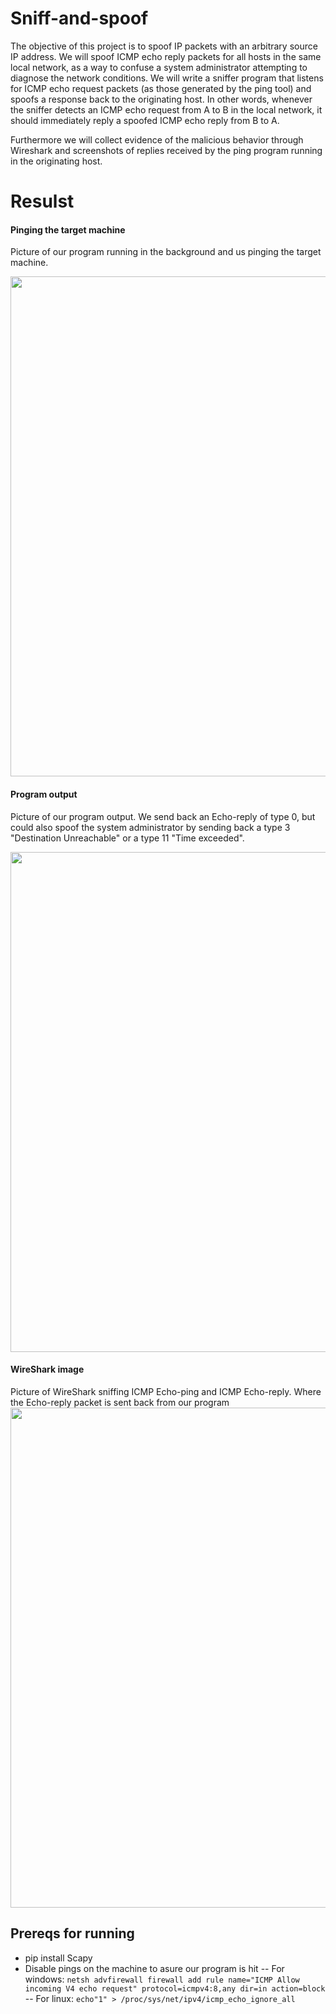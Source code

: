 # Sniff-and-spoof
The objective of this project is to spoof IP packets with an arbitrary source IP address. We will spoof ICMP echo reply packets for all hosts in the same local network, as a way to confuse a system administrator attempting to diagnose the network conditions. We will write a sniffer program that listens for ICMP echo request packets (as those generated by the ping tool) and spoofs a response back to the originating host. In other words, whenever the sniffer detects an ICMP echo request from A to B in the local network, it should immediately reply a spoofed ICMP echo reply from B to A.

Furthermore we will collect evidence of the malicious behavior through Wireshark and screenshots of replies received by the ping program running in the originating host.


# Resulst
#### Pinging the target machine

Picture of our program running in the background and us pinging the target machine.<br />

<img src="https://i.imgur.com/V0Crz8y.png" width="800">

#### Program output

Picture of our program output. We send back an Echo-reply of type 0, but could also spoof the system administrator by sending back a type 3 "Destination Unreachable" or a type 11 "Time exceeded".<br />

<img src="https://i.imgur.com/EWdkt9C.png" width="800">

#### WireShark image 

Picture of WireShark sniffing ICMP Echo-ping and ICMP Echo-reply. Where the Echo-reply packet is sent back from our program<br />
<img src="https://i.imgur.com/Uq6cX39.png" width="800">


## Prereqs for running ##
- pip install Scapy
- Disable pings on the machine to asure our program is hit
-- For windows: `netsh advfirewall firewall add rule name="ICMP Allow incoming V4 echo request" protocol=icmpv4:8,any dir=in action=block`
-- For linux: `echo"1" > /proc/sys/net/ipv4/icmp_echo_ignore_all`
